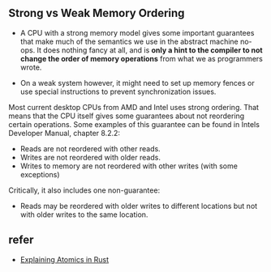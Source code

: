 ## Strong vs Weak Memory Ordering
* A CPU with a strong memory model gives some important guarantees that make much of the semantics we use in the abstract machine no-ops. It does nothing fancy at all, and is **only a hint to the compiler to not change the order of memory operations** from what we as programmers wrote.

* On a weak system however, it might need to set up memory fences or use special instructions to prevent synchronization issues.

Most current desktop CPUs from AMD and Intel uses strong ordering. That means that the CPU itself gives some guarantees about not reordering certain operations. Some examples of this guarantee can be found in Intels Developer Manual, chapter 8.2.2:
* Reads are not reordered with other reads.
* Writes are not reordered with older reads.
* Writes to memory are not reordered with other writes (with some exceptions)

Critically, it also includes one non-guarantee:
* Reads may be reordered with older writes to different locations but not with older writes to the same location.

## refer
* [Explaining Atomics in Rust](https://cfsamsonbooks.gitbook.io/explaining-atomics-in-rust/)